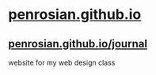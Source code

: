 # [penrosian.github.io](https://penrosian.github.io)
## [penrosian.github.io/journal](https://penrosian.github.io/journal)
website for my web design class

